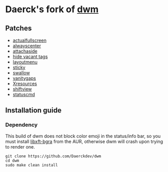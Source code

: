 # Daerck's fork of [dwm](https://dwm.suckless.org/)

## Patches

- [actualfullscreen](https://dwm.suckless.org/patches/actualfullscreen/)
- [alwayscenter](https://dwm.suckless.org/patches/alwayscenter/)
- [attachaside](https://dwm.suckless.org/patches/attachaside/)
- [hide vacant tags](https://dwm.suckless.org/patches/hide_vacant_tags/)
- [layoutmenu](https://dwm.suckless.org/patches/layoutmenu/)
- [sticky](https://dwm.suckless.org/patches/sticky/)
- [swallow](https://dwm.suckless.org/patches/swallow/)
- [vanitygaps](https://dwm.suckless.org/patches/vanitygaps/)
- [Xresources](https://dwm.suckless.org/patches/xresources/)
- [shiftview](https://lists.suckless.org/dev/1104/7590.html)
- [statuscmd](https://dwm.suckless.org/patches/statuscmd/)

## Installation guide

### Dependency

This build of dwm does not block color emoji in the status/info bar, so you must install [libxft-bgra](https://aur.archlinux.org/packages/libxft-bgra/) from the AUR, otherwise dwm will crash upon trying to render one.

```
git clone https://github.com/Daerckdev/dwm
cd dwm
sudo make clean install
```


